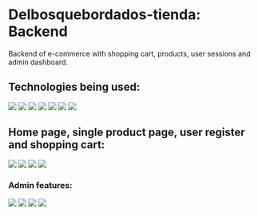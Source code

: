 # Delbosquebordados-tienda: Backend

Backend of e-commerce with shopping cart, products, user sessions and admin dashboard.

## Technologies being used:
<img src="https://img.shields.io/badge/Node.js-339933?style=for-the-badge&logo=nodedotjs&logoColor=white" />  <img src="https://img.shields.io/badge/Express-000000?style=for-the-badge&logo=Express&logoColor=white" />  <img src="https://img.shields.io/badge/Cloudinary-1572B6?style=for-the-badge&logo=cloudinary&logoColor=61DAFB" />  <img src="https://img.shields.io/badge/Nodemailer-20232A?style=for-the-badge&logo=nodemailer&logoColor=61DAFB" />  <img src="https://img.shields.io/badge/Mercadopago-0081CB?style=for-the-badge&logo=material-ui&logoColor=white" />   <img src="https://img.shields.io/badge/JSON--Web--Tokens-000000?style=for-the-badge&logo=jsonwebtokens&logoColor=white" />  <img src="https://img.shields.io/badge/MongoDB-47A248?style=for-the-badge&logo=MongoDB&logoColor=white" />  

## Home page, single product page, user register and shopping cart:

<img src="https://res.cloudinary.com/djqqjhsaq/image/upload/v1642710938/HomePage_-_Views_b2mqh8.png" />

<img src="https://res.cloudinary.com/djqqjhsaq/image/upload/v1642710938/ProductPage_-_Views_biosqg.png" />

<img src="https://res.cloudinary.com/djqqjhsaq/image/upload/v1642710938/RegisterPage_-_Views_rgkfzd.png" />

<img src="https://res.cloudinary.com/djqqjhsaq/image/upload/v1642710938/Cart_-_Views_mumjof.png" />

### Admin features:

<img src="https://res.cloudinary.com/djqqjhsaq/image/upload/v1642712020/Admin_Homepage_-_Views_xxpadj.png" />

<img src="https://res.cloudinary.com/djqqjhsaq/image/upload/v1642712020/Admin_Menu_-_Views_ahnbu4.png" />

<img src="https://res.cloudinary.com/djqqjhsaq/image/upload/v1642712020/Admin_EditProduct_-_Views_mxwcdw.png" />

<img src="https://res.cloudinary.com/djqqjhsaq/image/upload/v1642710936/Admin_Edit_Categorie_-_Views_utxk4l.png" />
